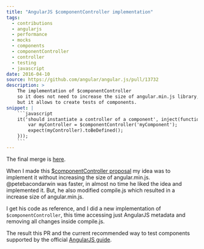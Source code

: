 ```yaml
---
title: "AngularJS $componentController implementation"
tags:
  - contributions
  - angularjs
  - performance
  - mocks
  - components
  - componentController
  - controller
  - testing
  - javascript
date: 2016-04-10
source: https://github.com/angular/angular.js/pull/13732
description: >
    The implementation of $componentController 
    so it does not need to increase the size of angular.min.js library,
    but it allows to create tests of components.
snippet: |
    ```javascript
    it('should instantiate a controller of a component', inject(function($componentController) {
        var myController = $componentController('myComponent');
        expect(myController).toBeDefined();
    }));
    ```
---
```


The final merge is [here](https://github.com/angular/angular.js/commit/72b96ef57a28743e2dfed523701cc2e88e3b473b).

When I made this 
[$componentController proposal](../angularjs-mocks-componentController-proposal)
my idea was to implement it without increasing the size of angular.min.js.
@petebacondarwin was faster, in almost no time he liked the idea and implemented it.
But, he also modified compile.js which resulted in a increase size of angular.min.js.

I get his code as reference, and I did a new implementation of `$componentController`,
this time accessing just AngularJS metadata and removing all changes inside compile.js.

The result this PR and the current recommended way to test components supported
by the official [AngularJS guide](https://docs.angularjs.org/guide/component#unit-testing-component-controllers).


